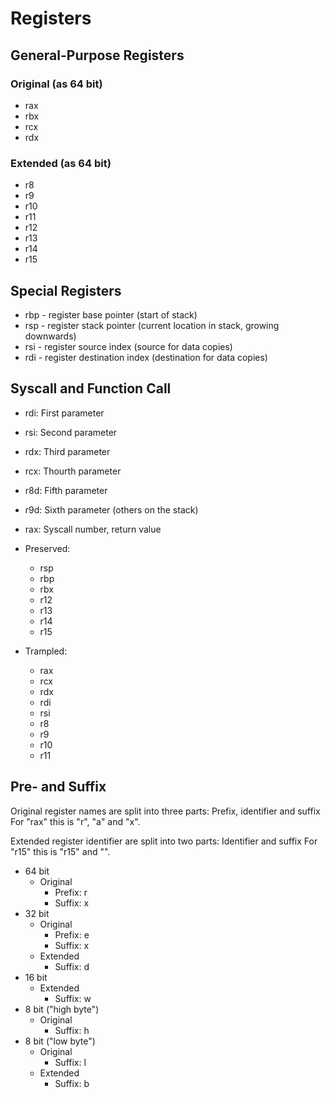 # Registers

## General-Purpose Registers

### Original (as 64 bit)

- rax
- rbx
- rcx
- rdx

### Extended (as 64 bit)

- r8
- r9
- r10
- r11
- r12
- r13
- r14
- r15

## Special Registers

- rbp - register base pointer (start of stack)
- rsp - register stack pointer (current location in stack, growing downwards)
- rsi - register source index (source for data copies)
- rdi - register destination index (destination for data copies)

## Syscall and Function Call

- rdi: First parameter
- rsi: Second parameter
- rdx: Third parameter
- rcx: Thourth parameter
- r8d: Fifth parameter <!-- TODO: Why is a "d" suffix here? -->
- r9d: Sixth parameter <!-- TODO: Why is a "d" suffix here? -->
(others on the stack)

- rax: Syscall number, return value

- Preserved:
  - rsp
  - rbp
  - rbx
  - r12
  - r13
  - r14
  - r15

- Trampled:
  - rax
  - rcx
  - rdx
  - rdi
  - rsi
  - r8
  - r9
  - r10
  - r11

## Pre- and Suffix

Original register names are split into three parts:
Prefix, identifier and suffix
For "rax" this is "r", "a" and "x".

Extended register identifier are split into two parts:
Identifier and suffix
For "r15" this is "r15" and "".

- 64 bit
  - Original
    - Prefix: r
    - Suffix: x
- 32 bit
  - Original
    - Prefix: e
    - Suffix: x
  - Extended
    - Suffix: d
- 16 bit
  - Extended
    - Suffix: w
- 8 bit ("high byte")
  - Original
    - Suffix: h
- 8 bit ("low byte")
  - Original
    - Suffix: l
  - Extended
    - Suffix: b
